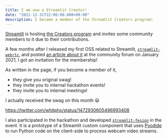 ```yaml
---
title: I am now a Streamlit Creator!
date: "2021-12-31T22:00:00.000+09:00"
description: I became a member of the Streamlit Creators program!
---
```


[Streamlit](https://streamlit.io/) is hosting [the Creators program](https://streamlit.io/creators) and invites some community members to it due to their contributions.

A few months after I released my first OSS related to Streamlit, [`streamlit-webrtc`](https://github.com/whitphx/streamlit-webrtc), and posted [an article about it](https://discuss.streamlit.io/t/new-component-streamlit-webrtc-a-new-way-to-deal-with-real-time-media-streams/8669) at the community forum on January 2021, I got an invitation for the membership!

As written in the page, if you become a member of it,
* they give you original swag!
* they invite you to internal hackathon events!
* they invite you to internal meetings!

I actually received the swag on this month 😃

https://twitter.com/whitphx/status/1472930605486993408

I also participated in the hackathon and developed [`streamlit-fesion`](https://github.com/whitphx/streamlit-fesion) in the event. It is a prototype of a Streamlit custom component that uses [Pyodide](https://pyodide.org/en/stable/index.html) to run Python code on the client-side to process webcam video streams.
